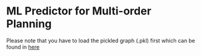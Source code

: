 # ML Predictor for Multi-order Planning

Please note that you have to load the pickled graph (.pkl) first which can be found in <a href="https://drive.google.com/file/d/1hmrp5iMflIFlk034LoDJ3hi5tTVhZ3sz/view?usp=sharing" title="Hobbit lifestyles">here</a>
